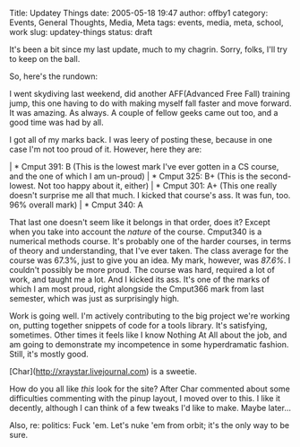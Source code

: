Title: Updatey Things
date: 2005-05-18 19:47
author: offby1
category: Events, General Thoughts, Media, Meta
tags: events, media, meta, school, work
slug: updatey-things
status: draft

It's been a bit since my last update, much to my chagrin. Sorry, folks, I'll try to keep on the ball.

So, here's the rundown:

I went skydiving last weekend, did another AFF(Advanced Free Fall) training jump, this one having to do with making myself fall faster and move forward. It was amazing. As always. A couple of fellow geeks came out too, and a good time was had by all.

I got all of my marks back. I was leery of posting these, because in one case I'm not too proud of it. However, here they are:

| * Cmput 391: B (This is the lowest mark I've ever gotten in a CS course, and the one of which I am un-proud)
| * Cmput 325: B+ (This is the second-lowest. Not too happy about it, either)
| * Cmput 301: A+ (This one really doesn't surprise me all that much. I kicked that course's ass. It was fun, too. 96% overall mark)
| * Cmput 340: A

That last one doesn't seem like it belongs in that order, does it? Except when you take into account the _nature_ of the course. Cmput340 is a numerical methods course. It's probably one of the harder courses, in terms of theory and understanding, that I've ever taken. The class average for the course was 67.3%, just to give you an idea. My mark, however, was _87.6%_. I couldn't possibly be more proud. The course was hard, required a lot of work, and taught me a lot. And I kicked its ass. It's one of the marks of which I am most proud, right alongside the Cmput366 mark from last semester, which was just as surprisingly high.

Work is going well. I'm actively contributing to the big project we're working on, putting together snippets of code for a tools library. It's satisfying, sometimes. Other times it feels like I know Nothing At All about the job, and am going to demonstrate my incompetence in some hyperdramatic fashion. Still, it's mostly good.

\[Char\](<http://xraystar.livejournal.com>) is a sweetie.

How do you all like _this_ look for the site? After Char commented about some difficulties commenting with the pinup layout, I moved over to this. I like it decently, although I can think of a few tweaks I'd like to make. Maybe later\...

Also, re: politics: Fuck 'em. Let's nuke 'em from orbit; it's the only way to be sure.
